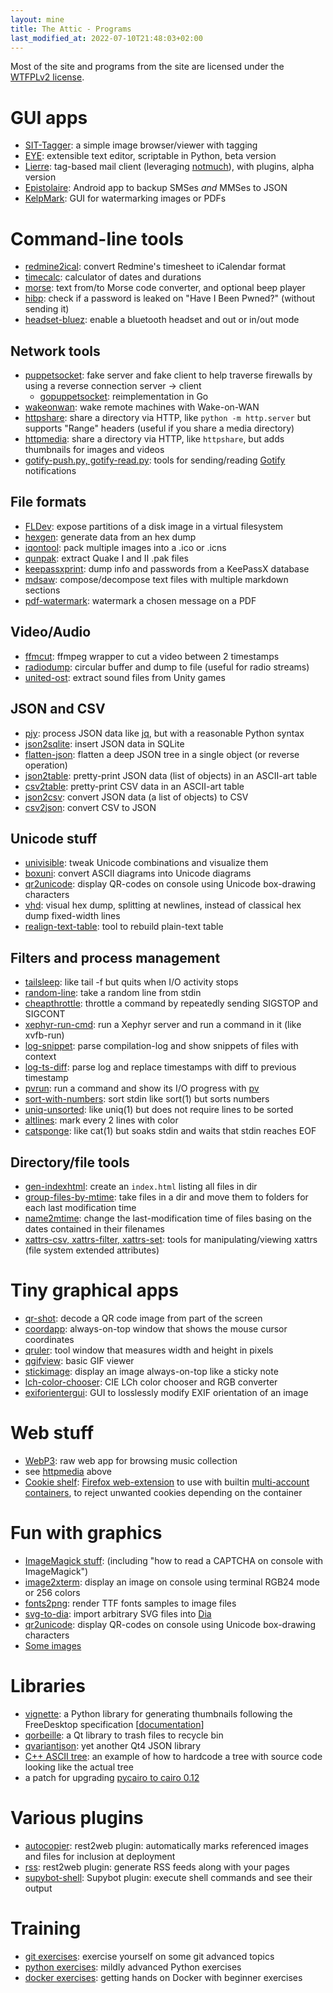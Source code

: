 ```yaml
---
layout: mine
title: The Attic - Programs
last_modified_at: 2022-07-10T21:48:03+02:00
---
```


Most of the site and programs from the site are licensed under the [WTFPLv2 license](wtfpl).

# GUI apps #

- [SIT-Tagger](sit-tagger): a simple image browser/viewer with tagging
- [EYE](https://gitlab.com/hydrargyrum/eye): extensible text editor, scriptable in Python, beta version
- [Lierre](https://gitlab.com/hydrargyrum/lierre): tag-based mail client (leveraging [notmuch](https://notmuchmail.org/)), with plugins, alpha version
- [Epistolaire](epistolaire): Android app to backup SMSes *and* MMSes to JSON
- [KelpMark](https://gitlab.com/hydrargyrum/kelpmark): GUI for watermarking images or PDFs


# Command-line tools #

- [redmine2ical](redmine2ical): convert Redmine's timesheet to iCalendar format
- [timecalc](timecalc): calculator of dates and durations
- [morse](morse): text from/to Morse code converter, and optional beep player
- [hibp](hibp): check if a password is leaked on "Have I Been Pwned?" (without sending it)
- [headset-bluez](https://gitlab.com/hydrargyrum/attic/-/tree/master/headset-bluez): enable a bluetooth headset and out or in/out mode


## Network tools

- [puppetsocket](https://gitlab.com/hydrargyrum/puppetsocket): fake server and fake client to help traverse firewalls by using a reverse connection server -> client
    - [gopuppetsocket](https://gitlab.com/hydrargyrum/gopuppetsocket): reimplementation in Go
- [wakeonwan](wakeonwan): wake remote machines with Wake-on-WAN
- [httpshare](https://gitlab.com/hydrargyrum/attic/-/tree/master/httpshare): share a directory via HTTP, like `python -m http.server` but supports "Range" headers (useful if you share a media directory)
- [httpmedia](https://gitlab.com/hydrargyrum/httpmedia): share a directory via HTTP, like `httpshare`, but adds thumbnails for images and videos
- [gotify-push.py, gotify-read.py](https://gitlab.com/hydrargyrum/attic/-/tree/master/xattr-tools): tools for sending/reading [Gotify](https://gotify.net/) notifications


## File formats ##

- [FLDev](fldev): expose partitions of a disk image in a virtual filesystem
- [hexgen](hexgen): generate data from an hex dump
- [iqontool](iqontool): pack multiple images into a .ico or .icns
- [qunpak](qunpak): extract Quake I and II .pak files
- [keepassxprint](keepassxprint): dump info and passwords from a KeePassX database
- [mdsaw](mdsaw): compose/decompose text files with multiple markdown sections
- [pdf-watermark](https://gitlab.com/hydrargyrum/attic/-/tree/master/pdf-watermark): watermark a chosen message on a PDF


## Video/Audio ##

- [ffmcut](https://gitlab.com/hydrargyrum/attic/-/tree/master/ffmcut): ffmpeg wrapper to cut a video between 2 timestamps
- [radiodump](https://gitlab.com/hydrargyrum/attic/-/tree/master/radiodump): circular buffer and dump to file (useful for radio streams)
- [united-ost](https://gitlab.com/hydrargyrum/united-ost): extract sound files from Unity games


## JSON and CSV

- [pjy](https://pypi.org/project/pjy/): process JSON data like [jq](https://stedolan.github.io/jq/), but with a reasonable Python syntax
- [json2sqlite](jsontools/json2sqlite.html): insert JSON data in SQLite
- [flatten-json](https://gitlab.com/hydrargyrum/attic/-/tree/master/flatten-json): flatten a deep JSON tree in a single object (or reverse operation)
- [json2table](jsontools/json2table.html): pretty-print JSON data (list of objects) in an ASCII-art table
- [csv2table](https://gitlab.com/hydrargyrum/attic/-/tree/master/csv2table): pretty-print CSV data in an ASCII-art table
- [json2csv](jsontools/json2csv.html): convert JSON data (a list of objects) to CSV
- [csv2json](https://gitlab.com/hydrargyrum/attic/-/tree/master/csv2json): convert CSV to JSON


## Unicode stuff ##

- [univisible](univisible): tweak Unicode combinations and visualize them
- [boxuni](boxuni): convert ASCII diagrams into Unicode diagrams
- [qr2unicode](qr2unicode): display QR-codes on console using Unicode box-drawing characters
- [vhd](vhd): visual hex dump, splitting at newlines, instead of classical hex dump fixed-width lines
- [realign-text-table](https://gitlab.com/hydrargyrum/attic/-/tree/master/realign-text-table): tool to rebuild plain-text table


## Filters and process management ##

- [tailsleep](tailsleep): like tail -f but quits when I/O activity stops
- [random-line](https://gitlab.com/hydrargyrum/attic/-/blob/master/random-line/random-line): take a random line from stdin
- [cheapthrottle](https://gitlab.com/hydrargyrum/attic/-/blob/master/cheapthrottle/cheapthrottle): throttle a command by repeatedly sending SIGSTOP and SIGCONT
- [xephyr-run-cmd](https://gitlab.com/hydrargyrum/attic/-/tree/master/xephyr-run-cmd): run a Xephyr server and run a command in it (like xvfb-run)
- [log-snippet](https://gitlab.com/hydrargyrum/attic/-/tree/master/log-snippet): parse compilation-log and show snippets of files with context
- [log-ts-diff](https://gitlab.com/hydrargyrum/attic/-/tree/master/log-ts-diff): parse log and replace timestamps with diff to previous timestamp
- [pvrun](https://gitlab.com/hydrargyrum/attic/-/tree/master/pvrun): run a command and show its I/O progress with [pv](http://www.ivarch.com/programs/pv.shtml)
- [sort-with-numbers](https://gitlab.com/hydrargyrum/attic/-/tree/master/sort-with-numbers): sort stdin like sort(1) but sorts numbers
- [uniq-unsorted](https://gitlab.com/hydrargyrum/attic/-/tree/master/uniq-unsorted): like uniq(1) but does not require lines to be sorted
- [altlines](https://gitlab.com/hydrargyrum/attic/-/tree/master/altlines): mark every 2 lines with color
- [catsponge](https://gitlab.com/hydrargyrum/attic/-/tree/master/catsponge): like cat(1) but soaks stdin and waits that stdin reaches EOF


## Directory/file tools ##

- [gen-indexhtml](https://gitlab.com/hydrargyrum/attic/-/tree/master/gen-indexhtml): create an `index.html` listing all files in dir
- [group-files-by-mtime](https://gitlab.com/hydrargyrum/attic/-/tree/master/group-files-by-mtime): take files in a dir and move them to folders for each last modification time
- [name2mtime](https://gitlab.com/hydrargyrum/name2mtime): change the last-modification time of files basing on the dates contained in their filenames
- [xattrs-csv, xattrs-filter, xattrs-set](https://gitlab.com/hydrargyrum/attic/-/tree/master/xattr-tools): tools for manipulating/viewing xattrs (file system extended attributes)


# Tiny graphical apps #

- [qr-shot](qr-shot): decode a QR code image from part of the screen
- [coordapp](coordapp): always-on-top window that shows the mouse cursor coordinates
- [qruler](qruler): tool window that measures width and height in pixels
- [qgifview](https://gitlab.com/hydrargyrum/attic/-/tree/master/qgifview): basic GIF viewer
- [stickimage](stickimage): display an image always-on-top like a sticky note
- [lch-color-chooser](https://gitlab.com/hydrargyrum/attic/-/tree/master/lch-color-chooser): CIE LCh color chooser and RGB converter
- [exiforientergui](https://gitlab.com/hydrargyrum/attic/-/tree/master/exiforientergui): GUI to losslessly modify EXIF orientation of an image


# Web stuff
- [WebP3](https://gitlab.com/hydrargyrum/webp3): raw web app for browsing music collection
- see [httpmedia](https://gitlab.com/hydrargyrum/httpmedia) above
- [Cookie shelf](https://gitlab.com/hydrargyrum/cookie-shelf): [Firefox web-extension](https://addons.mozilla.org/en-US/firefox/addon/cookie-shelf/) to use with builtin [multi-account containers](https://addons.mozilla.org/en-US/firefox/addon/multi-account-containers/), to reject unwanted cookies depending on the container


# Fun with graphics #

- [ImageMagick stuff](magick): (including "how to read a CAPTCHA on console with ImageMagick")
- [image2xterm](image2xterm): display an image on console using terminal RGB24 mode or 256 colors
- [fonts2png](fonts2png): render TTF fonts samples to image files
- [svg-to-dia](https://gitlab.com/hydrargyrum/svg-to-dia): import arbitrary SVG files into [Dia](https://wiki.gnome.org/Apps/Dia/)
- [qr2unicode](qr2unicode): display QR-codes on console using Unicode box-drawing characters
- [Some images](gfx)


# Libraries #

- [vignette](https://pypi.org/project/vignette/): a Python library for generating thumbnails following the FreeDesktop specification [[documentation](https://vignette.readthedocs.io)]
- [qorbeille](https://gitlab.com/hydrargyrum/qorbeille): a Qt library to trash files to recycle bin
- [qvariantjson](https://gitlab.com/hydrargyrum/qvariantjson): yet another Qt4 JSON library
- [C++ ASCII tree](cppasciitree): an example of how to hardcode a tree with source code looking like the actual tree
- a patch for upgrading [pycairo to cairo 0.12](py2cairo)


# Various plugins #

- [autocopier](r2w_plugins): rest2web plugin: automatically marks referenced images and files for inclusion at deployment
- [rss](r2w_plugins): rest2web plugin: generate RSS feeds along with your pages
- [supybot-shell](https://gitlab.com/hydrargyrum/attic/-/tree/master/supybot-shell/Shell): Supybot plugin: execute shell commands and see their output


# Training #

- [git exercises](https://framagit.org/git-exercises/index): exercise yourself on some git advanced topics
- [python exercises](https://gitlab.com/hydrargyrum/python-exercises): mildly advanced Python exercises
- [docker exercises](): getting hands on Docker with beginner exercises

